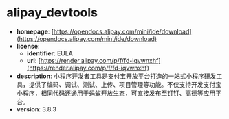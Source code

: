 # alipay_devtools

- **homepage**: [https://opendocs.alipay.com/mini/ide/download](https://opendocs.alipay.com/mini/ide/download)
- **license**:
  - **identifier**: EULA
  - **url**: [https://render.alipay.com/p/f/fd-iqvwnxhf](https://render.alipay.com/p/f/fd-iqvwnxhf)
- **description**: 小程序开发者工具是支付宝开放平台打造的一站式小程序研发工具，提供了编码、调试、测试、上传、项目管理等功能。不仅支持开发支付宝小程序，相同代码还通用于蚂蚁开放生态，可直接发布至钉钉、高德等应用平台。
- **version**: 3.8.3

